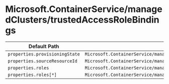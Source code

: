 # Microsoft.ContainerService/managedClusters/trustedAccessRoleBindings

| Default Path | Alias |
|---|---|
| `properties.provisioningState` | `Microsoft.ContainerService/managedClusters/trustedAccessRoleBindings/provisioningState` |
| `properties.sourceResourceId` | `Microsoft.ContainerService/managedClusters/trustedAccessRoleBindings/sourceResourceId` |
| `properties.roles` | `Microsoft.ContainerService/managedClusters/trustedAccessRoleBindings/roles` |
| `properties.roles[*]` | `Microsoft.ContainerService/managedClusters/trustedAccessRoleBindings/roles[*]` |

